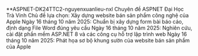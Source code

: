 **ASPNET-DK24TTC2-nguyenxuanlieu-nxl
Chuyên đề ASPNET Đại Học Trà Vinh
Chủ đề lựa chọn: Xây dựng website bán sản phẩm công nghệ của Apple
Ngày 16 tháng 10 năm 2025: Chuẩn bị xây dựng form bài báo cáo, định dạng File Word đúng yêu cầu
Ngày 16 tháng 10 năm 2025: Nghiên cứu, cài đặt phần mềm ASP.NET 8 và các công cụ hỗ trợ lập trình web
Ngày 16 tháng 10 năm 2025: Phát họa sơ bộ khung sườn của website bán sản phẩm của Apple
